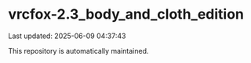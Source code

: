 # vrcfox-2.3_body_and_cloth_edition

Last updated: 2025-06-09 04:37:43

This repository is automatically maintained.
